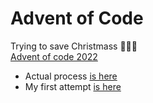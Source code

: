 # Advent of Code
Trying to save Christmass 🌲🌲🌲  
[Advent of code 2022](https://adventofcode.com/2022)

* Actual process [is here](2023/)
* My first attempt [is here](2022/)